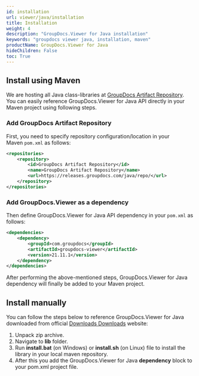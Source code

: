```yaml
---
id: installation
url: viewer/java/installation
title: Installation
weight: 4
description: "GroupDocs.Viewer for Java installation"
keywords: "groupdocs viewer java, installation, maven"
productName: GroupDocs.Viewer for Java
hideChildren: False
toc: True
---
```


## Install using Maven

We are hosting all Java class-libraries at [GroupDocs Artifact Repository](https://repository.groupdocs.com/). You can easily reference GroupDocs.Viewer for Java API directly in your Maven project using following steps.

### Add GroupDocs Artifact Repository

First, you need to specify repository configuration/location in your Maven `pom.xml` as follows:

```xml
<repositories>
    <repository>
        <id>GroupDocs Artifact Repository</id>
        <name>GroupDocs Artifact Repository</name>
        <url>https://releases.groupdocs.com/java/repo/</url>
    </repository>
</repositories>
```

### Add GroupDocs.Viewer as a dependency

Then define GroupDocs.Viewer for Java API dependency in your `pom.xml` as follows:

```xml
<dependencies>
    <dependency>
        <groupId>com.groupdocs</groupId>
        <artifactId>groupdocs-viewer</artifactId>
        <version>21.11.1</version> 
    </dependency>
</dependencies>
```
  
After performing the above-mentioned steps, GroupDocs.Viewer for Java dependency will finally be added to your Maven project.

## Install manually

You can follow the steps below to reference GroupDocs.Viewer for Java downloaded from official [Downloads Downloads](https://downloads.groupdocs.com/viewer/java) website:

1. Unpack zip archive.
2. Navigate to **lib** folder.
3. Run **install.bat** (on Windows) or **install.sh** (on Linux) file to install the library in your local maven repository.
4. After this you add the GroupDocs.Viewer for Java **dependency** block to your pom.xml project file.
